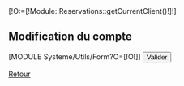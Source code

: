 <div style="overflow:hidden;">
    [!O:=[!Module::Reservations::getCurrentClient()!]!]
    <h2>Modification du compte</h2>
    <div id="msg"></div>
    <form method="POST" id="clientForm">
        [MODULE Systeme/Utils/Form?O=[!O!]]
        <input type="hidden" class="btn btn-success btn-block" name="ValidForm" value="1" />
        <input type="submit" class="btn btn-success btn-block" id="createClient" name="Valider" value="Valider" />
    </form>
    <a href="/" class="btn btn-danger btn-block">Retour</a>
</div>
<script>
    $(document).ready(function(e) {
        $('#clientForm').on('submit', function (e) {
            e.preventDefault();
            $.ajax({
                url: "/Systeme/Save.json",
                data: $('#clientForm').serialize(),
                method: 'POST'
            }).done(function (response) {
                if (response.success){
                    $('#clientForm').css('display','none');
                    $('#msg').html(response.message);
                }else{
                    $('#msg').html(response.message);
                }
                console.log(response);
            });
        });
    });
</script>
<style>
    @media screen and (min-width: 768px) {
        .modal-dialog {
            padding-top: 100px !important;
        }
    }
</style>